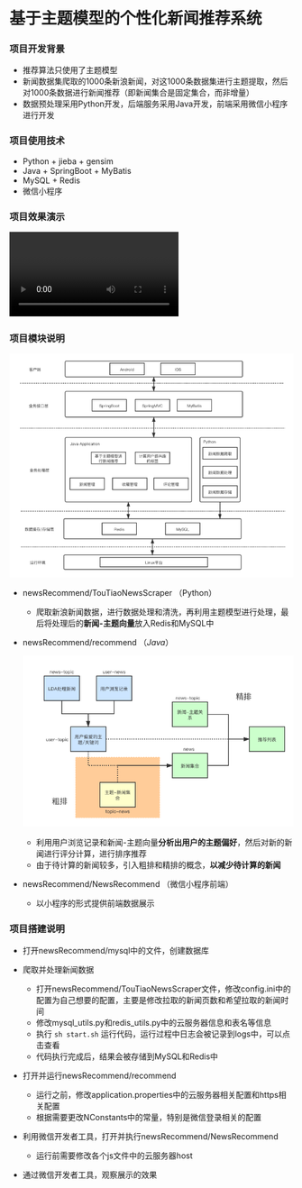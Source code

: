 # 基于主题模型的个性化新闻推荐系统

### 项目开发背景

- 推荐算法只使用了主题模型
- 新闻数据集爬取的1000条新浪新闻，对这1000条数据集进行主题提取，然后对1000条数据进行新闻推荐（即新闻集合是固定集合，而非增量）
- 数据预处理采用Python开发，后端服务采用Java开发，前端采用微信小程序进行开发

### 项目使用技术

- Python + jieba + gensim
- Java + SpringBoot + MyBatis
- MySQL + Redis
- 微信小程序

### 项目效果演示

<video src="./resources/效果展示.mov"></video>

### 项目模块说明

![](./resources/系统架构.png)

- newsRecommend/TouTiaoNewsScraper （Python）

  - 爬取新浪新闻数据，进行数据处理和清洗，再利用主题模型进行处理，最后将处理后的**新闻-主题向量**放入Redis和MySQL中

- newsRecommend/recommend （$Java$）

  ![](./resources/个性化推荐过程.png)

  - 利用用户浏览记录和新闻-主题向量**分析出用户的主题偏好**，然后对新的新闻进行评分计算，进行排序推荐
  - 由于待计算的新闻较多，引入粗排和精排的概念，**以减少待计算的新闻**

- newsRecommend/NewsRecommend （微信小程序前端）

  - 以小程序的形式提供前端数据展示

### 项目搭建说明

- 打开newsRecommend/mysql中的文件，创建数据库
- 爬取并处理新闻数据
  - 打开newsRecommend/TouTiaoNewsScraper文件，修改config.ini中的配置为自己想要的配置，主要是修改拉取的新闻页数和希望拉取的新闻时间
  - 修改mysql_utils.py和redis_utils.py中的云服务器信息和表名等信息
  - 执行 `sh start.sh` 运行代码，运行过程中日志会被记录到logs中，可以点击查看
  - 代码执行完成后，结果会被存储到MySQL和Redis中
- 打开并运行newsRecommend/recommend
  - 运行之前，修改application.properties中的云服务器相关配置和https相关配置
  - 根据需要更改NConstants中的常量，特别是微信登录相关的配置

- 利用微信开发者工具，打开并执行newsRecommend/NewsRecommend
  - 运行前需要修改各个js文件中的云服务器host
- 通过微信开发者工具，观察展示的效果

